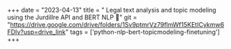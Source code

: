 +++ 
date = "2023-04-13" 
title = " Legal text analysis and topic modeling using the Jurdillre API and BERT NLP 📜" 
git = "https://drive.google.com/drive/folders/1Sv9ptmrVz79flmWf15KEtICykmw6FDIv?usp=drive_link" 
tags = ['python-nlp-bert-topicmodeling-finetuning'] 
+++
